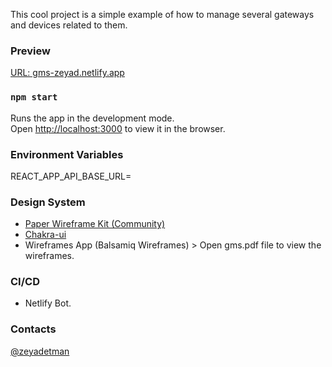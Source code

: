 This cool project is a simple example of how to manage several gateways and devices related to them.

### Preview

[URL: gms-zeyad.netlify.app](https://gms-zeyad.netlify.app)
### `npm start`

Runs the app in the development mode.<br /> Open
[http://localhost:3000](http://localhost:3000) to view it in the browser.


### Environment Variables

REACT_APP_API_BASE_URL=

### Design System

- [Paper Wireframe Kit (Community)](https://www.figma.com/community/file/1075811850250564922)
- [Chakra-ui](https://chakra-ui.com/)
- Wireframes App (Balsamiq Wireframes) > Open gms.pdf file to view the wireframes.


### CI/CD

- Netlify Bot.

### Contacts
[@zeyadetman](https://github.com/zeyadetman)